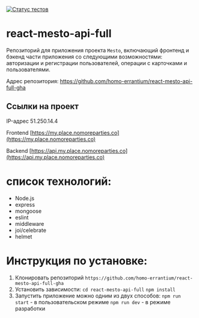 [![Статус тестов](../../actions/workflows/tests.yml/badge.svg)](../../actions/workflows/tests.yml)

# react-mesto-api-full

Репозиторий для приложения проекта `Mesto`, включающий фронтенд и бэкенд части приложения со следующими возможностями: авторизации и регистрации пользователей, операции с карточками и пользователями.

Адрес репозитория: https://github.com/homo-errantium/react-mesto-api-full-gha

## Ссылки на проект

IP-адрес 51.250.14.4

Frontend [https://my.place.nomoreparties.co](https://my.place.nomoreparties.co)

Backend [https://api.my.place.nomoreparties.co](https://api.my.place.nomoreparties.co)

# cписок технологий:

-   Node.js
-   express
-   mongoose
-   eslint
-   middleware
-   joi/celebrate
-   helmet

# Инструкция по установке:

1. Клонировать репозиторий
   `https://github.com/homo-errantium/react-mesto-api-full-gha`
2. Установить зависимости:
   `cd react-mesto-api-full`
   `npm install`
3. Запустить приложение можно одним из двух способов:
   `npm run start` - в пользовательском режиме
   `npm run dev` - в режиме разработки
